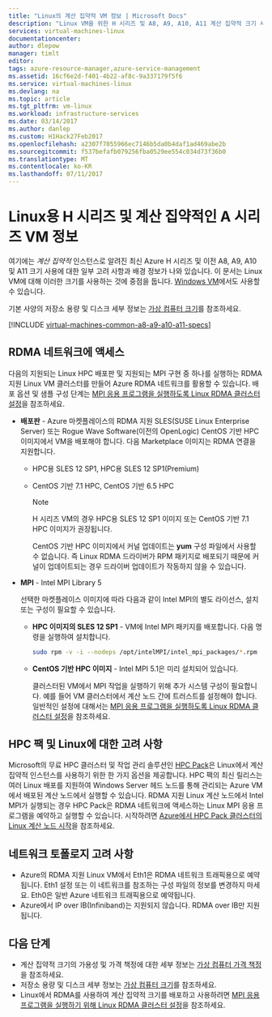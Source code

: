 ```yaml
---
title: "Linux의 계산 집약적 VM 정보 | Microsoft Docs"
description: "Linux VM을 위한 H 시리즈 및 A8, A9, A10, A11 계산 집약적 크기 사용에 관한 배경 정보와 고려 사항을 얻습니다."
services: virtual-machines-linux
documentationcenter: 
author: dlepow
manager: timlt
editor: 
tags: azure-resource-manager,azure-service-management
ms.assetid: 16cf6e2d-f401-4b22-af8c-9a337179f5f6
ms.service: virtual-machines-linux
ms.devlang: na
ms.topic: article
ms.tgt_pltfrm: vm-linux
ms.workload: infrastructure-services
ms.date: 03/14/2017
ms.author: danlep
ms.custom: H1Hack27Feb2017
ms.openlocfilehash: a2307f7055966ec7146b5da0b4daf1ad469abe2b
ms.sourcegitcommit: f537befafb079256fba0529ee554c034d73f36b0
ms.translationtype: MT
ms.contentlocale: ko-KR
ms.lasthandoff: 07/11/2017
---
```

# <a name="about-h-series-and-compute-intensive-a-series-vms-for-linux"></a>Linux용 H 시리즈 및 계산 집약적인 A 시리즈 VM 정보
여기에는 *계산 집약적* 인스턴스로 알려진 최신 Azure H 시리즈 및 이전 A8, A9, A10 및 A11 크기 사용에 대한 일부 고려 사항과 배경 정보가 나와 있습니다. 이 문서는 Linux VM에 대해 이러한 크기를 사용하는 것에 중점을 둡니다. [Windows VM](../windows/a8-a9-a10-a11-specs.md?toc=%2fazure%2fvirtual-machines%2fwindows%2ftoc.json)에서도 사용할 수 있습니다. 

기본 사양의 저장소 용량 및 디스크 세부 정보는 [가상 컴퓨터 크기](sizes.md?toc=%2fazure%2fvirtual-machines%2flinux%2ftoc.json)를 참조하세요.

[!INCLUDE [virtual-machines-common-a8-a9-a10-a11-specs](../../../includes/virtual-machines-common-a8-a9-a10-a11-specs.md)]

## <a name="access-to-the-rdma-network"></a>RDMA 네트워크에 액세스
다음의 지원되는 Linux HPC 배포판 및 지원되는 MPI 구현 중 하나를 실행하는 RDMA 지원 Linux VM 클러스터를 만들어 Azure RDMA 네트워크를 활용할 수 있습니다. 배포 옵션 및 샘플 구성 단계는 [MPI 응용 프로그램을 실행하도록 Linux RDMA 클러스터 설정](classic/rdma-cluster.md?toc=%2fazure%2fvirtual-machines%2flinux%2fclassic%2ftoc.json)을 참조하세요.

* **배포판** - Azure 마켓플레이스의 RDMA 지원 SLES(SUSE Linux Enterprise Server) 또는 Rogue Wave Software(이전의 OpenLogic) CentOS 기반 HPC 이미지에서 VM을 배포해야 합니다. 다음 Marketplace 이미지는 RDMA 연결을 지원합니다.
  
    * HPC용 SLES 12 SP1, HPC용 SLES 12 SP1(Premium)
    
    * CentOS 기반 7.1 HPC, CentOS 기반 6.5 HPC  
 
        > [!NOTE]
        > H 시리즈 VM의 경우 HPC용 SLES 12 SP1 이미지 또는 CentOS 기반 7.1 HPC 이미지가 권장됩니다.
        >
        > CentOS 기반 HPC 이미지에서 커널 업데이트는 **yum** 구성 파일에서 사용할 수 없습니다. 즉 Linux RDMA 드라이버가 RPM 패키지로 배포되기 때문에 커널이 업데이트되는 경우 드라이버 업데이트가 작동하지 않을 수 있습니다.
        > 
        > 
* **MPI** - Intel MPI Library 5
  
    선택한 마켓플레이스 이미지에 따라 다음과 같이 Intel MPI의 별도 라이선스, 설치 또는 구성이 필요할 수 있습니다. 
  
  * **HPC 이미지의 SLES 12 SP1** - VM에 Intel MPI 패키지를 배포합니다. 다음 명령을 실행하여 설치합니다.

      ```bash
      sudo rpm -v -i --nodeps /opt/intelMPI/intel_mpi_packages/*.rpm
      ```

  * **CentOS 기반 HPC 이미지** - Intel MPI 5.1은 미리 설치되어 있습니다.  
    
    클러스터된 VM에서 MPI 작업을 실행하기 위해 추가 시스템 구성이 필요합니다. 예를 들어 VM 클러스터에서 계산 노드 간에 트러스트를 설정해야 합니다. 일반적인 설정에 대해서는 [MPI 응용 프로그램을 실행하도록 Linux RDMA 클러스터 설정](classic/rdma-cluster.md?toc=%2fazure%2fvirtual-machines%2flinux%2fclassic%2ftoc.json)을 참조하세요.

## <a name="considerations-for-hpc-pack-and-linux"></a>HPC 팩 및 Linux에 대한 고려 사항
Microsoft의 무료 HPC 클러스터 및 작업 관리 솔루션인 [HPC Pack](https://technet.microsoft.com/library/jj899572.aspx)은 Linux에서 계산 집약적 인스턴스를 사용하기 위한 한 가지 옵션을 제공합니다. HPC 팩의 최신 릴리스는 여러 Linux 배포를 지원하여 Windows Server 헤드 노드를 통해 관리되는 Azure VM에서 배포된 계산 노드에서 실행할 수 있습니다. RDMA 지원 Linux 계산 노드에서 Intel MPI가 실행되는 경우 HPC Pack은 RDMA 네트워크에 액세스하는 Linux MPI 응용 프로그램을 예약하고 실행할 수 있습니다. 시작하려면 [Azure에서 HPC Pack 클러스터의 Linux 계산 노드 시작](classic/hpcpack-cluster.md?toc=%2fazure%2fvirtual-machines%2flinux%2fclassic%2ftoc.json)을 참조하세요.

## <a name="network-topology-considerations"></a>네트워크 토폴로지 고려 사항
* Azure의 RDMA 지원 Linux VM에서 Eth1은 RDMA 네트워크 트래픽용으로 예약됩니다. Eth1 설정 또는 이 네트워크를 참조하는 구성 파일의 정보를 변경하지 마세요. Eth0은 일반 Azure 네트워크 트래픽용으로 예약됩니다.
* Azure에서 IP over IB(Infiniband)는 지원되지 않습니다. RDMA over IB만 지원됩니다.



## <a name="next-steps"></a>다음 단계
* 계산 집약적 크기의 가용성 및 가격 책정에 대한 세부 정보는 [가상 컴퓨터 가격 책정](https://azure.microsoft.com/pricing/details/virtual-machines/#Linux)을 참조하세요.
* 저장소 용량 및 디스크 세부 정보는 [가상 컴퓨터 크기](sizes.md?toc=%2fazure%2fvirtual-machines%2flinux%2ftoc.json)를 참조하세요.
* Linux에서 RDMA를 사용하여 계산 집약적 크기를 배포하고 사용하려면 [MPI 응용 프로그램을 실행하기 위해 Linux RDMA 클러스터 설정](classic/rdma-cluster.md?toc=%2fazure%2fvirtual-machines%2flinux%2fclassic%2ftoc.json)을 참조하세요.

